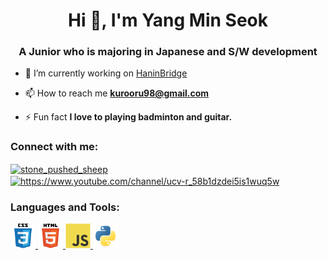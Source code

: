 <h1 align="center">Hi 👋, I'm Yang Min Seok</h1>
<h3 align="center">A Junior who is majoring in Japanese and S/W development</h3>

- 🔭 I’m currently working on [HaninBridge](https://www.haninbridge.com)

- 📫 How to reach me **kurooru98@gmail.com**

- ⚡ Fun fact **I love to playing badminton and guitar.**

<h3 align="left">Connect with me:</h3>
<p align="left">
<a href="https://instagram.com/stone_pushed_sheep" target="blank"><img align="center" src="https://raw.githubusercontent.com/rahuldkjain/github-profile-readme-generator/master/src/images/icons/Social/instagram.svg" alt="stone_pushed_sheep" height="30" width="40" /></a>
<a href="https://www.youtube.com/c/https://www.youtube.com/channel/ucv-r_58b1dzdei5is1wuq5w" target="blank"><img align="center" src="https://raw.githubusercontent.com/rahuldkjain/github-profile-readme-generator/master/src/images/icons/Social/youtube.svg" alt="https://www.youtube.com/channel/ucv-r_58b1dzdei5is1wuq5w" height="30" width="40" /></a>
</p>

<h3 align="left">Languages and Tools:</h3>
<p align="left"> <a href="https://www.w3schools.com/css/" target="_blank" rel="noreferrer"> <img src="https://raw.githubusercontent.com/devicons/devicon/master/icons/css3/css3-original-wordmark.svg" alt="css3" width="40" height="40"/> </a> <a href="https://www.w3.org/html/" target="_blank" rel="noreferrer"> <img src="https://raw.githubusercontent.com/devicons/devicon/master/icons/html5/html5-original-wordmark.svg" alt="html5" width="40" height="40"/> </a> <a href="https://developer.mozilla.org/en-US/docs/Web/JavaScript" target="_blank" rel="noreferrer"> <img src="https://raw.githubusercontent.com/devicons/devicon/master/icons/javascript/javascript-original.svg" alt="javascript" width="40" height="40"/> </a> <a href="https://www.python.org" target="_blank" rel="noreferrer"> <img src="https://raw.githubusercontent.com/devicons/devicon/master/icons/python/python-original.svg" alt="python" width="40" height="40"/> </a> </p>
